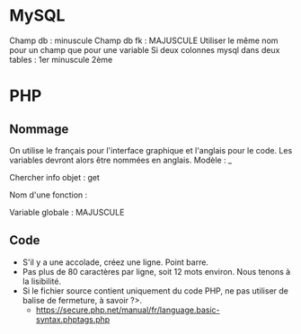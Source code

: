 # MySQL
Champ db : minuscule
Champ db fk : MAJUSCULE
Utiliser le même nom pour un champ que pour une variable
Si deux colonnes mysql dans deux tables : 1er minuscule 2ème 

# PHP
## Nommage
On utilise le français pour l'interface graphique et l'anglais pour le code.
Les variables devront alors être nommées en anglais.
Modèle : _

Chercher info objet : get<nom>

Nom d'une fonction : 

Variable globale : MAJUSCULE

## Code
 - S'il y a une accolade, créez une ligne. Point barre.
 - Pas plus de 80 caractères par ligne, soit 12 mots environ. Nous tenons à la lisibilité.
 - Si le fichier source contient uniquement du code PHP, ne pas utiliser de balise de fermeture, à savoir ?>.
   - https://secure.php.net/manual/fr/language.basic-syntax.phptags.php

